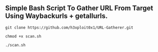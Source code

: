 ## Simple Bash Script To Gather URL From Target Using Waybackurls + getallurls.

```
git clone https://github.com/h3xploit0x1/URL-Gatherer.git
```

```
chmod +x scan.sh
```

```
./scan.sh
```

